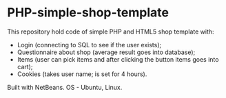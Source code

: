 # PHP-simple-shop-template

This repository hold code of simple PHP and HTML5 shop template with:

  - Login (connecting to SQL to see if the user exists);
  - Questionnaire about shop (average result goes into database);
  - Items (user can pick items and after clicking the button items goes into cart);
  - Cookies (takes user name; is set for 4 hours).
  
  Built with NetBeans.
  OS - Ubuntu, Linux.

